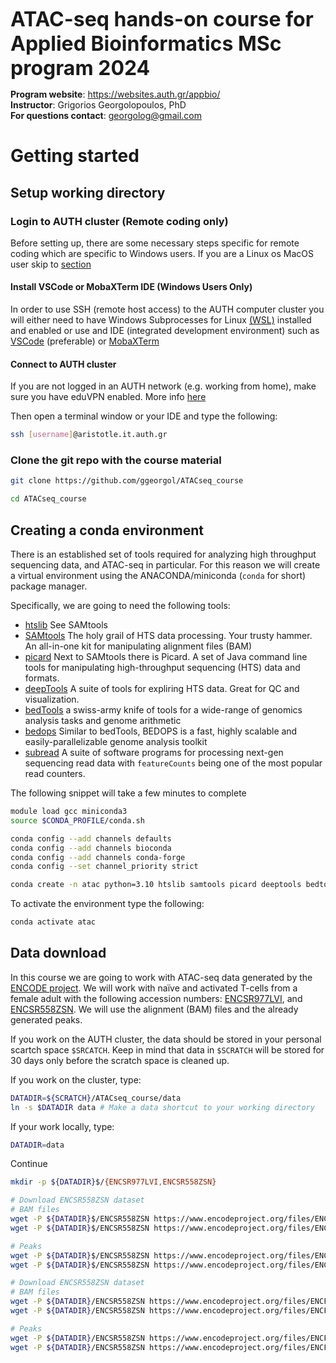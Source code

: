 <b style="font-size:32px"> ATAC-seq hands-on course for Applied Bioinformatics MSc program 2024</b>

<b>Program website</b>: https://websites.auth.gr/appbio/<br>
<b>Instructor</b>: Grigorios Georgolopoulos, PhD<br>
<b>For questions contact</b>: georgolog@gmail.com


<h1>Getting started</h1>

<h2> Setup working directory</h2>

<h3>Login to AUTH cluster (Remote coding only)</h3>

Before setting up, there are some necessary steps specific for remote coding which are specific to Windows users. If you are a Linux os MacOS user skip to [section](#unix-linuxmacos-users)

<h4>Install VSCode or MobaXTerm IDE (Windows Users Only)</h4>

In order to use SSH (remote host access) to the AUTH computer cluster you will either need to have Windows Subprocesses for Linux [(WSL)](https://learn.microsoft.com/en-us/windows/wsl/install) installed and enabled or use and IDE (integrated development environment) such as [VSCode](https://code.visualstudio.com/) (preferable) or [MobaXTerm](https://mobaxterm.mobatek.net/)

<h4>Connect to AUTH cluster</h4>

If you are not logged in an AUTH network (e.g. working from home), make sure you have eduVPN enabled. More info [here](https://it.auth.gr/manuals/eduvpn/)

Then open a terminal window or your IDE and type the following:

```bash
ssh [username]@aristotle.it.auth.gr
```

<h3>Clone the git repo with the course material</h3>

```bash
git clone https://github.com/ggeorgol/ATACseq_course

cd ATACseq_course
```

<h2>Creating a conda environment</h2>

There is an established set of tools required for analyzing high throughput sequencing data, and ATAC-seq in particular. For this reason we will create a virtual environment using the ANACONDA/miniconda (`conda` for short) package manager. 

Specifically, we are going to need the following tools:

* [htslib](http://www.htslib.org/)  See SAMtools
* [SAMtools](http://www.htslib.org/) The holy grail of HTS data processing. Your trusty hammer. An all-in-one kit for manipulating alignment files (BAM)
* [picard](https://broadinstitute.github.io/picard/) Next to SAMtools there is Picard. A set of Java command line tools for manipulating high-throughput sequencing (HTS) data and formats.
* [deepTools](https://deeptools.readthedocs.io/en/develop/) A suite of tools for expliring HTS data. Great for QC and visualization.
* [bedTools](https://bedtools.readthedocs.io/en/latest/) a swiss-army knife of tools for a wide-range of genomics analysis tasks and genome arithmetic
* [bedops](https://bedops.readthedocs.io/en/latest/) Similar to bedTools, BEDOPS is a fast, highly scalable and easily-parallelizable genome analysis toolkit
* [subread](https://subread.sourceforge.net/) A suite of software programs for processing next-gen sequencing read data with `featureCounts` being one of the most popular read counters.

The following snippet will take a few minutes to complete

```bash
module load gcc miniconda3
source $CONDA_PROFILE/conda.sh

conda config --add channels defaults
conda config --add channels bioconda
conda config --add channels conda-forge
conda config --set channel_priority strict

conda create -n atac python=3.10 htslib samtools picard deeptools bedtools bedops subread
```

To activate the environment type the following:

```bash
conda activate atac
```

<h2>Data download</h2>

In this course we are going to work with ATAC-seq data generated by the [ENCODE project](https://www.encodeproject.org/matrix/?type=Experiment&control_type!=*&status=released&perturbed=false&assay_title=ATAC-seq). We will work with naïve and activated T-cells from a female adult with the following accession numbers: [ENCSR977LVI](https://www.encodeproject.org/experiments/ENCSR977LVI/), and [ENCSR558ZSN](https://www.encodeproject.org/experiments/ENCSR558ZSN/). We will use the alignment (BAM) files and the already generated peaks.

If you work on the AUTH cluster, the data should be stored in your personal scartch space `$SRCATCH`. Keep in mind that data in `$SCRATCH` will be stored for 30 days only before the scratch space is cleaned up.

If you work on the cluster, type:
```bash
DATADIR=${SCRATCH}/ATACseq_course/data
ln -s $DATADIR data # Make a data shortcut to your working directory
```

If your work locally, type:
```bash
DATADIR=data
```

Continue
```bash
mkdir -p ${DATADIR}$/{ENCSR977LVI,ENCSR558ZSN}

# Download ENCSR558ZSN dataset
# BAM files
wget -P ${DATADIR}$/ENCSR558ZSN https://www.encodeproject.org/files/ENCFF287DFF/@@download/ENCFF287DFF.bam
wget -P ${DATADIR}$/ENCSR558ZSN https://www.encodeproject.org/files/ENCFF218OSF/@@download/ENCFF218OSF.bam

# Peaks
wget -P ${DATADIR}$/ENCSR558ZSN https://www.encodeproject.org/files/ENCFF002MKC/@@download/ENCFF002MKC.bed.gz
wget -P ${DATADIR}$/ENCSR558ZSN https://www.encodeproject.org/files/ENCFF235RAD/@@download/ENCFF235RAD.bed.gz

# Download ENCSR558ZSN dataset
# BAM files
wget -P ${DATADIR}/ENCSR558ZSN https://www.encodeproject.org/files/ENCFF287DFF/@@download/ENCFF287DFF.bam
wget -P ${DATADIR}/ENCSR558ZSN https://www.encodeproject.org/files/ENCFF218OSF/@@download/ENCFF218OSF.bam

# Peaks
wget -P ${DATADIR}/ENCSR558ZSN https://www.encodeproject.org/files/ENCFF235RAD/@@download/ENCFF235RAD.bed.gz
wget -P ${DATADIR}/ENCSR558ZSN https://www.encodeproject.org/files/ENCFF002MKC/@@download/ENCFF002MKC.bed.gz
```
